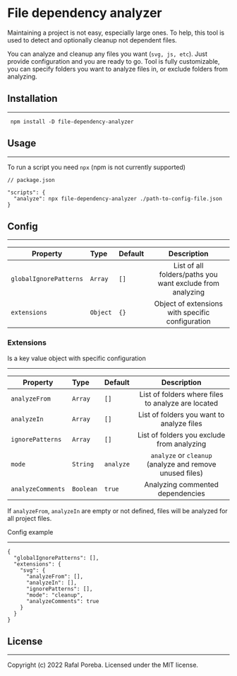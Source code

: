 # File dependency analyzer

Maintaining a project is not easy, especially large ones.
To help, this tool is used to detect and optionally cleanup not dependent files.

You can analyze and cleanup any files you want (`svg, js, etc`). Just provide configuration and you are ready to go.
Tool is fully customizable, you can specify folders you want to analyze files in, or exclude folders from analyzing.

## Installation

---


```
 npm install -D file-dependency-analyzer
```

## Usage

---

To run a script you need `npx` (npm is not currently supported)

```
// package.json

"scripts": {
  "analyze": npx file-dependency-analyzer ./path-to-config-file.json
}

```

## Config

---

| Property             | Type    | Default |                        Description                        |
|----------------------|:--------|:------|:---------------------------------------------------------:|
| `globalIgnorePatterns` | `Array` | `[]`  | List of all folders/paths you want exclude from analyzing |
| `extensions`           | `Object` | `{}`  |      Object of extensions with specific configuration     |


### Extensions
Is a key value object with specific configuration

---


| Property         | Type     | Default   |                          Description                          |
|------------------|:---------|:----------|:-------------------------------------------------------------:|
| `analyzeFrom`    | `Array`  | `[]`      | List of folders where files to analyze are located |
| `analyzeIn`      | `Array`  | `[]`      |           List of folders you want to analyze files           |
| `ignorePatterns` | `Array`  | `[]`      |          List of folders you exclude from analyzing           |
| `mode`           | `String` | `analyze` |   `analyze` or `cleanup` (analyze and remove unused files)    |
| `analyzeComments` | `Boolean` | `true`  |               Analyzing commented dependencies                |

If `analyzeFrom`, `analyzeIn` are empty or not defined, files will be analyzed for all project files.

Config example

---

```
{
  "globalIgnorePatterns": [],
  "extensions": {
    "svg": {
      "analyzeFrom": [],
      "analyzeIn": [],
      "ignorePatterns": [],
      "mode": "cleanup",
      "analyzeComments": true
    }
  }
}

```

## License

---
Copyright (c) 2022 Rafal Poreba. Licensed under the MIT license.

